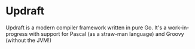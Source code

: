 # Updraft 

Updraft is a modern compiler framework written in pure Go.  It's a work-in-progress with support for Pascal (as a straw-man language) and Groovy (without the JVM!)